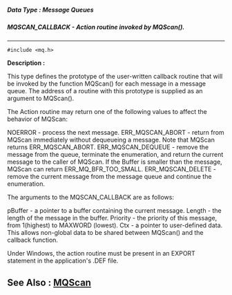 ##### Data Type : Message Queues
##### MQSCAN_CALLBACK - Action routine invoked by MQScan().
---
```
#include <mq.h>
```
**Description :**

This type defines the prototype of the user-written callback routine that will 
be invoked by the function MQScan() for each message in a message queue. The 
address of a routine with this prototype is supplied as an argument to 
MQScan(). 

The Action routine may return one of the following values to affect the 
behavior of MQScan:

NOERROR - process the next message.
ERR_MQSCAN_ABORT - return from MQScan immediately without dequeueing a 
message.  Note that MQScan returns ERR_MQSCAN_ABORT.
ERR_MQSCAN_DEQUEUE - remove the message from the queue, terminate the 
enumeration, and return the current message to the caller of MQScan.  If the 
Buffer is smaller than the message, MQScan can return ERR_MQ_BFR_TOO_SMALL.
ERR_MQSCAN_DELETE - remove the current message from the message queue and 
continue the enumeration.

The arguments to the MQSCAN_CALLBACK are as follows:

pBuffer - a pointer to a buffer containing the current message.
Length  - the length of the message in the buffer.
Priority  - the priority of this message, from 1(highest) to MAXWORD (lowest).
Ctx       - a pointer to user-defined data. This allows non-global data to be 
shared between MQScan() and the callback function.

Under Windows, the action routine must be present in an EXPORT statement in the 
application's .DEF file. 


**See Also :**
[MQScan](/domino-c-api-docs/reference/Func/MQScan)
---
